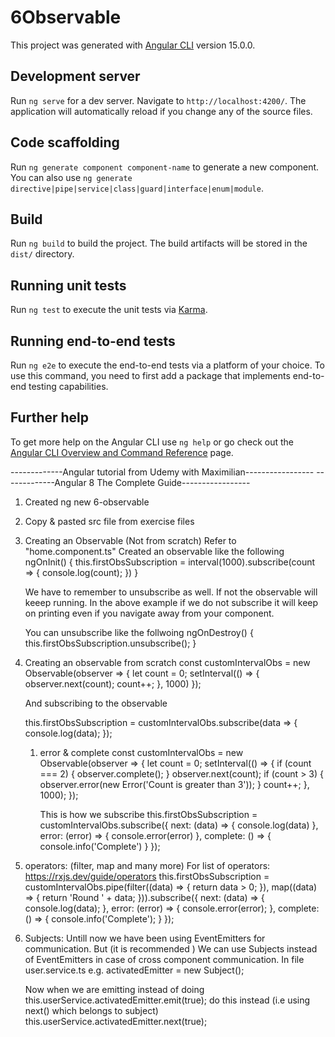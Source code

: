 # 6Observable

This project was generated with [Angular CLI](https://github.com/angular/angular-cli) version 15.0.0.

## Development server

Run `ng serve` for a dev server. Navigate to `http://localhost:4200/`. The application will automatically reload if you change any of the source files.

## Code scaffolding

Run `ng generate component component-name` to generate a new component. You can also use `ng generate directive|pipe|service|class|guard|interface|enum|module`.

## Build

Run `ng build` to build the project. The build artifacts will be stored in the `dist/` directory.

## Running unit tests

Run `ng test` to execute the unit tests via [Karma](https://karma-runner.github.io).

## Running end-to-end tests

Run `ng e2e` to execute the end-to-end tests via a platform of your choice. To use this command, you need to first add a package that implements end-to-end testing capabilities.

## Further help

To get more help on the Angular CLI use `ng help` or go check out the [Angular CLI Overview and Command Reference](https://angular.io/cli) page.

-------------Angular tutorial from Udemy with Maximilian-----------------
-------------Angular 8 The Complete Guide-----------------

1. Created ng new 6-observable
2. Copy & pasted src file from exercise files
3. Creating an Observable (Not from scratch)
    Refer to "home.component.ts"
    Created an observable like the following 
    ngOnInit() {
        this.firstObsSubscription = interval(1000).subscribe(count => {
        console.log(count);
        })
    }

    We have to remember to unsubscribe as well. If not the observable will keeep running. In the above example if we do not subscribe it will keep on printing even if you navigate away from your component.

    You can unsubscribe like the follwoing
    ngOnDestroy() {
        this.firstObsSubscription.unsubscribe();
    }
4. Creating an observable from scratch
    const customIntervalObs = new Observable(observer => {
      let count = 0;
      setInterval(() => {
        observer.next(count);
        count++;
      }, 1000)
    });

    And subscribing to the observable

    this.firstObsSubscription = customIntervalObs.subscribe(data => {
      console.log(data);
    });
    1. error & complete
        const customIntervalObs = new Observable(observer => {
            let count = 0;
            setInterval(() => {
                if (count === 2) {
                observer.complete();
                }
                observer.next(count);
                if (count > 3) {
                observer.error(new Error('Count is greater than 3'));
                }
                count++;
            }, 1000);
        });

        This is how we subscribe
        this.firstObsSubscription = customIntervalObs.subscribe({
            next: (data) => {
                console.log(data)
            },
            error: (error) => {
                console.error(error)
            },
            complete: () => {
                console.info('Complete')
            }
        });
5. operators: (filter, map and many more)
    For list of operators: https://rxjs.dev/guide/operators
    this.firstObsSubscription = customIntervalObs.pipe(filter((data) => {
      return data > 0;
    }), map((data) => {
      return 'Round ' + data;
        })).subscribe({
      next: (data) => {
        console.log(data);
      },
      error: (error) => {
        console.error(error);
      },
      complete: () => {
        console.info('Complete');
      }
    });
6. Subjects:
    Untill now we have been using EventEmitters for communication.
    But (it is recommended ) We can use Subjects instead of EventEmitters in case of cross component communication. 
    In file user.service.ts
    e.g. activatedEmitter = new Subject<boolean>();

    Now when we are emitting instead of doing 
    this.userService.activatedEmitter.emit(true);
    do this instead (i.e using next() which belongs to subject)
    this.userService.activatedEmitter.next(true);



